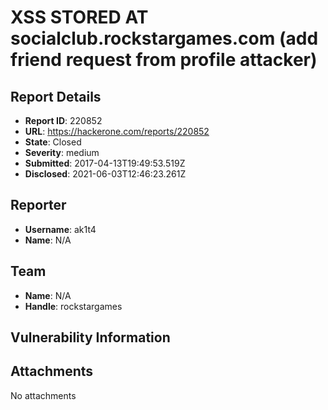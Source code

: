 # XSS STORED AT socialclub.rockstargames.com (add friend request from profile attacker)

## Report Details
- **Report ID**: 220852
- **URL**: https://hackerone.com/reports/220852
- **State**: Closed
- **Severity**: medium
- **Submitted**: 2017-04-13T19:49:53.519Z
- **Disclosed**: 2021-06-03T12:46:23.261Z

## Reporter
- **Username**: ak1t4
- **Name**: N/A

## Team
- **Name**: N/A
- **Handle**: rockstargames

## Vulnerability Information


## Attachments
No attachments
